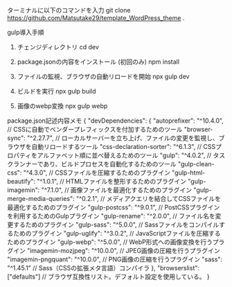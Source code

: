 ターミナルに以下のコマンドを入力
git clone https://github.com/Matsutake29/template_WordPress_theme .

gulp導入手順
1. チェンジディレクトリ
cd dev

2. package.jsonの内容をインストール (初回のみ)
npm install

3. ファイルの監視、ブラウザの自動リロードを開始
npx gulp dev

4. ビルドを実行
npx gulp build

5. 画像のwebp変換
npx gulp webp

package.json記述内容メモ
{
  "devDependencies": {
    "autoprefixer": "^10.4.0", // CSSに自動でベンダープレフィックスを付加するためのツール
    "browser-sync": "^2.27.7", // ローカルサーバーを立ち上げ、ファイルの変更を監視し、ブラウザを自動リロードするツール
    "css-declaration-sorter": "^6.1.3", // CSSプロパティをアルファベット順に並べ替えるためのツール
    "gulp": "^4.0.2", // タスクランナーであり、ビルドプロセスを自動化するためのツール
    "gulp-clean-css": "^4.3.0", // CSSファイルを圧縮するためのプラグイン
    "gulp-html-beautify": "^1.0.1", // HTMLファイルを整形するためのプラグイン
    "gulp-imagemin": "^7.1.0", // 画像ファイルを最適化するためのプラグイン
    "gulp-merge-media-queries": "^0.2.1", // メディアクエリを結合してCSSファイルを最適化するためのプラグイン
    "gulp-postcss": "^9.0.1", // PostCSSプラグインを利用するためのGulpプラグイン
    "gulp-rename": "^2.0.0", // ファイル名を変更するためのプラグイン
    "gulp-sass": "^5.0.0", // Sassファイルをコンパイルするためのプラグイン
    "gulp-uglify": "^3.0.2", // JavaScriptファイルを圧縮するためのプラグイン
    "gulp-webp": "^5.0.0", // WebP形式への画像変換を行うプラグイン
    "imagemin-mozjpeg": "^10.0.0", // JPEG画像の圧縮を行うプラグイン
    "imagemin-pngquant": "^10.0.0", // PNG画像の圧縮を行うプラグイン
    "sass": "^1.45.1" // Sass（CSSの拡張メタ言語）コンパイラ
  },
  "browserslist": ["defaults"] // ブラウザ互換性リスト。デフォルト設定を使用している。
}